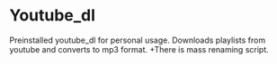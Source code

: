 # Youtube_dl
Preinstalled youtube_dl for personal usage. Downloads playlists from youtube and converts to mp3 format. +There is mass renaming script.
